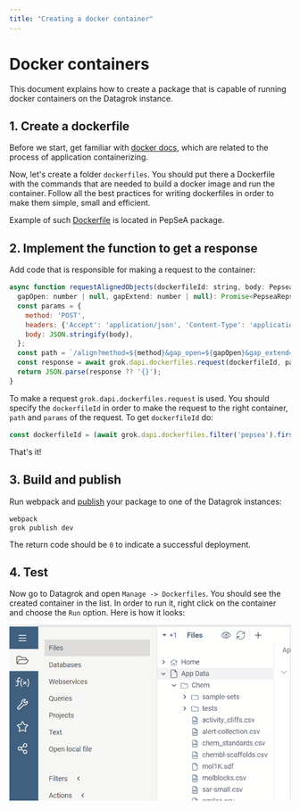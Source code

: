 ```yaml
---
title: "Creating a docker container"
---
```


# Docker containers

This document explains how to create a package that is capable of running docker containers on the Datagrok instance.

## 1. Create a dockerfile

Before we start, get familiar with
[docker docs](https://docs.docker.com/get-started/02_our_app/),
 which are related to the process of application containerizing.

Now, let's create a folder `dockerfiles`. You should put there a Dockerfile with
the commands that are needed to build a docker image and run the container.
Follow all the best practices for writing dockerfiles in order to make them
simple, small and efficient.

Example of such
 [Dockerfile](https://github.com/datagrok-ai/public/blob/master/packages/PepSeA/dockerfiles/Dockerfile)
 is located in PepSeA package.

## 2. Implement the function to get a response

Add code that is responsible for making a request to the container:

```js
async function requestAlignedObjects(dockerfileId: string, body: PepseaBodyUnit[], method: string,
  gapOpen: number | null, gapExtend: number | null): Promise<PepseaRepsonse> {
  const params = {
    method: 'POST',
    headers: {'Accept': 'application/json', 'Content-Type': 'application/json'},
    body: JSON.stringify(body),
  };
  const path = `/align?method=${method}&gap_open=${gapOpen}&gap_extend=${gapExtend}`;
  const response = await grok.dapi.dockerfiles.request(dockerfileId, path, params);
  return JSON.parse(response ?? '{}');
}
```

To make a request `grok.dapi.dockerfiles.request` is used. You should specify
the `dockerfileId` in order to make the request to the right container, `path`
and `params` of the request. To get `dockerfileId` do:

```js
const dockerfileId = (await grok.dapi.dockerfiles.filter('pepsea').first()).id;
```

That's it!

## 3. Build and publish

Run webpack and [publish](../develop.md#publishing) your package to one of the
 Datagrok instances:

```shell
webpack
grok publish dev
```

The return code should be `0` to indicate a successful deployment.

## 4. Test

Now go to Datagrok and open `Manage -> Dockerfiles`. You should see the created
container in the list. In order to run it, right click on the container and
choose the `Run` option. Here is how it looks:

![docker-container](./docker.gif)

